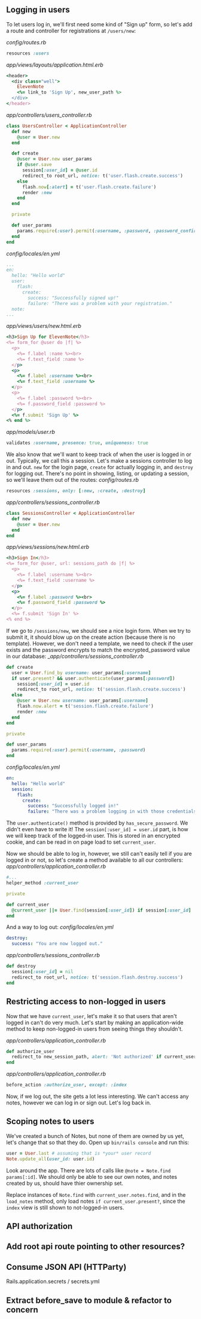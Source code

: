 
## Logging in users

To let users log in, we'll first need some kind of "Sign up" form, so let's add a route and controller for registrations at `/users/new`:

_config/routes.rb_
```ruby
resources :users
```
_app/views/layouts/application.html.erb_
```ruby
<header>
  <div class="well">
    ElevenNote
    <%= link_to 'Sign Up', new_user_path %>
  </div>
</header>
```
_app/controllers/users_controller.rb_
```ruby
class UsersController < ApplicationController
  def new
    @user = User.new
  end

  def create
    @user = User.new user_params
    if @user.save
      session[:user_id] = @user.id
      redirect_to root_url, notice: t('user.flash.create.success')
    else
      flash.now[:alert] = t('user.flash.create.failure')
      render :new
    end
  end

  private

  def user_params
    params.require(:user).permit(:username, :password, :password_confirmation)
  end
end
```
_config/locales/en.yml_
```yaml
...
en:
  hello: "Hello world"
  user:
    flash:
      create:
        success: "Successfully signed up!"
        failure: "There was a problem with your registration."
  note:
...
```
_app/views/users/new.html.erb_
```ruby
<h3>Sign Up for ElevenNote</h3>
<%= form_for @user do |f| %>
  <p>
    <%= f.label :name %><br>
    <%= f.text_field :name %>
  </p>
  <p>
    <%= f.label :username %><br>
    <%= f.text_field :username %>
  </p>
  <p>
    <%= f.label :password %><br>
    <%= f.password_field :password %>
  </p>
  <%= f.submit 'Sign Up' %>
<% end %>
```
_app/models/user.rb_
```ruby
validates :username, presence: true, uniqueness: true
```

We also know that we'll want to keep track of when the user is logged in or out. Typically, we call this a session. Let's make a sessions controller to log in and out. `new` for the login page, `create` for actually logging in, and `destroy` for logging out.
There's no point in showing, listing, or updating a session, so we'll leave them out of the routes:
_config/routes.rb_
```ruby
resources :sessions, only: [:new, :create, :destroy]
```
_app/controllers/sessions_controller.rb_
```ruby
class SessionsController < ApplicationController
  def new
    @user = User.new
  end
end
```
_app/views/sessions/new.html.erb_
```ruby
<h3>Sign In</h3>
<%= form_for @user, url: sessions_path do |f| %>
  <p>
    <%= f.label :username %><br>
    <%= f.text_field :username %>
  </p>
  <p>
    <%= f.label :password %><br>
    <%= f.password_field :password %>
  </p>
  <%= f.submit 'Sign In' %>
<% end %>
```

If we go to `/sessions/new`, we should see a nice login form.
When we try to submit it, it should blow up on the create action (because there is no template). However, we don't need a template, we need to check if the user exists and the password encrypts to match the encrypted_password value in our database:
__app/controllers/sessions_controller.rb_
```ruby
def create
  user = User.find_by username: user_params[:username]
  if user.present? && user.authenticate(user_params[:password])
    session[:user_id] = user.id
    redirect_to root_url, notice: t('session.flash.create.success')
  else
    @user = User.new username: user_params[:username]
    flash.now.alert = t('session.flash.create.failure')
    render :new
  end
end

private

def user_params
  params.require(:user).permit(:username, :password)
end
```
_config/locales/en.yml_
```yaml
en:
  hello: "Hello world"
  session:
    flash:
      create:
        success: "Successfully logged in!"
        failure: "There was a problem logging in with those credentials."
```

The `user.authenticate()` method is provided by `has_secure_password`. We didn't even have to write it!
The `session[:user_id] = user.id` part, is how we will keep track of the logged-in user. This is stored in an encrypted cookie, and can be read in on page load to set `current_user`.

Now we should be able to log in, however, we still can't easily tell if you are logged in or not, so let's create a method available to all our controllers:
_app/controllers/application_controller.rb_
```ruby
#...
helper_method :current_user

private

def current_user
  @current_user ||= User.find(session[:user_id]) if session[:user_id]
end
```

And a way to log out:
_config/locales/en.yml_
```yaml
destroy:
  success: "You are now logged out."
```
_app/controllers/sessions_controller.rb_
```ruby
def destroy
  session[:user_id] = nil
  redirect_to root_url, notice: t('session.flash.destroy.success')
end
```

## Restricting access to non-logged in users

Now that we have `current_user`, let's make it so that users that aren't logged in can't do very much. Let's start by making an application-wide method to keep non-logged-in users from seeing things they shouldn't.

_app/controllers/application_controller.rb_
```ruby
def authorize_user
  redirect_to new_session_path, alert: 'Not authorized' if current_user.nil?
end
```

_app/controllers/application_controller.rb_
```ruby
before_action :authorize_user, except: :index
```

Now, if we log out, the site gets a lot less interesting.
We can't access any notes, however we can log in or sign out.
Let's log back in.

## Scoping notes to users

We've created a bunch of Notes, but none of them are owned by us yet, let's change that so that they do. Open up `bin/rails console` and run this:
```ruby
user = User.last # assuming that is *your* user record
Note.update_all(user_id: user.id)
```

Look around the app. There are lots of calls like `@note = Note.find params[:id]`. We should only be able to see our own notes, and notes created by us, should have thier ownership set.

Replace instances of `Note.find` with `current_user.notes.find`, and in the `load_notes` method, only load notes `if current_user.present?`, since the `index` view is still shown to not-logged-in users.

## API authorization

## Add root api route pointing to other resources?

## Consume JSON API (HTTParty)
  Rails.application.secrets / secrets.yml


## Extract before_save to module & refactor to concern